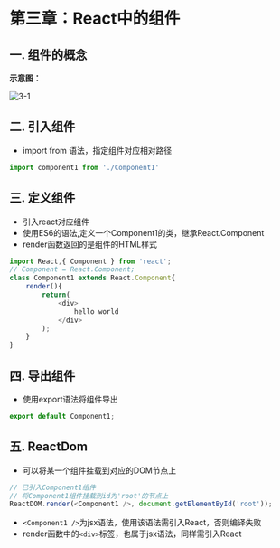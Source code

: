 # 第三章：React中的组件

## 一. 组件的概念
**示意图：**

![3-1](https://s2.ax1x.com/2020/02/21/3n8CBd.md.png)


## 二. 引入组件
* import from 语法，指定组件对应相对路径
```javascript
import component1 from './Component1'
```

## 三. 定义组件
* 引入react对应组件
* 使用ES6的语法,定义一个Component1的类，继承React.Component
* render函数返回的是组件的HTML样式

```javascript
import React,{ Component } from 'react';
// Component = React.Component;
class Component1 extends React.Component{
    render(){
        return(
            <div>
                hello world
            </div>
        );
    }
}
```


## 四. 导出组件
* 使用export语法将组件导出

```javascript
export default Component1;
```

## 五. ReactDom
* 可以将某一个组件挂载到对应的DOM节点上

```javascript
// 已引入Component1组件
// 将Component1组件挂载到id为'root'的节点上
ReactDOM.render(<Component1 />, document.getElementById('root'));
```

* `<Component1 />`为jsx语法，使用该语法需引入React，否则编译失败
* render函数中的`<div>`标签，也属于jsx语法，同样需引入React
<comment/>